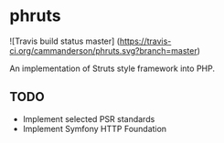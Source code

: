 phruts
======

![Travis build status master]
(https://travis-ci.org/cammanderson/phruts.svg?branch=master)

An implementation of Struts style framework into PHP.

TODO
----
- Implement selected PSR standards
- Implement Symfony HTTP Foundation

